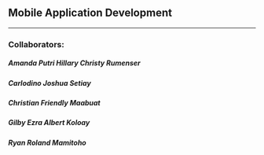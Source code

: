 ## Mobile Application Development
-----
### Collaborators:
##### Amanda Putri Hillary Christy Rumenser
##### Carlodino Joshua Setiay
##### Christian Friendly Maabuat
##### Gilby Ezra Albert Koloay
##### Ryan Roland Mamitoho